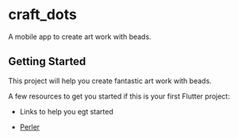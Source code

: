# craft_dots

A mobile app to create art work with beads.

## Getting Started

This project will help you create fantastic art work with beads.

A few resources to get you started if this is your first Flutter project:

- Links to help you egt started
  
- [Perler](https://www.perler.com)
